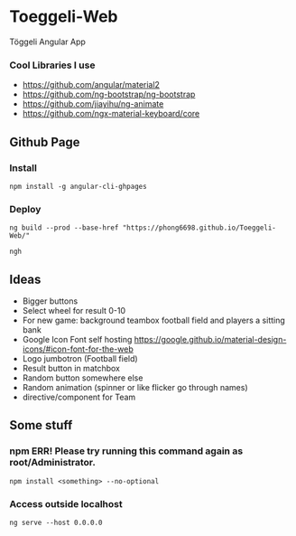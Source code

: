 # Toeggeli-Web
Töggeli Angular App

### Cool Libraries I use
- https://github.com/angular/material2
- https://github.com/ng-bootstrap/ng-bootstrap
- https://github.com/jiayihu/ng-animate
- https://github.com/ngx-material-keyboard/core


## Github Page
### Install
```
npm install -g angular-cli-ghpages
```
### Deploy
```
ng build --prod --base-href "https://phong6698.github.io/Toeggeli-Web/"
```
```
ngh
```

## Ideas
- Bigger buttons
- Select wheel for result 0-10
- For new game: background teambox football field and players a sitting bank
- Google Icon Font self hosting https://google.github.io/material-design-icons/#icon-font-for-the-web
- Logo jumbotron (Football field)
- Result button in matchbox
- Random button somewhere else
- Random animation (spinner or like flicker go through names)
- directive/component for Team




## Some stuff
### npm ERR! Please try running this command again as root/Administrator.
```
npm install <something> --no-optional
```

### Access outside localhost
```
ng serve --host 0.0.0.0
```

